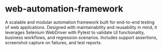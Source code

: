 # web-automation-framework
A scalable and modular automation framework built for end-to-end testing of web applications. Designed with maintainability and reusability in mind, it leverages Selenium WebDriver with Pytest to validate UI functionality, business workflows, and regression scenarios. Includes support assertions, screenshot capture on failures, and test reports.
